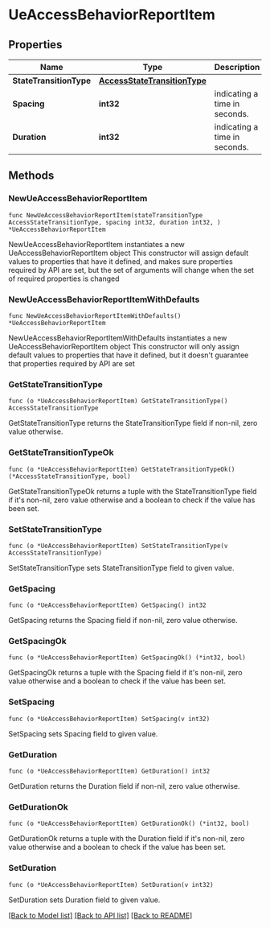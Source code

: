 # UeAccessBehaviorReportItem

## Properties

Name | Type | Description | Notes
------------ | ------------- | ------------- | -------------
**StateTransitionType** | [**AccessStateTransitionType**](AccessStateTransitionType.md) |  | 
**Spacing** | **int32** | indicating a time in seconds. | 
**Duration** | **int32** | indicating a time in seconds. | 

## Methods

### NewUeAccessBehaviorReportItem

`func NewUeAccessBehaviorReportItem(stateTransitionType AccessStateTransitionType, spacing int32, duration int32, ) *UeAccessBehaviorReportItem`

NewUeAccessBehaviorReportItem instantiates a new UeAccessBehaviorReportItem object
This constructor will assign default values to properties that have it defined,
and makes sure properties required by API are set, but the set of arguments
will change when the set of required properties is changed

### NewUeAccessBehaviorReportItemWithDefaults

`func NewUeAccessBehaviorReportItemWithDefaults() *UeAccessBehaviorReportItem`

NewUeAccessBehaviorReportItemWithDefaults instantiates a new UeAccessBehaviorReportItem object
This constructor will only assign default values to properties that have it defined,
but it doesn't guarantee that properties required by API are set

### GetStateTransitionType

`func (o *UeAccessBehaviorReportItem) GetStateTransitionType() AccessStateTransitionType`

GetStateTransitionType returns the StateTransitionType field if non-nil, zero value otherwise.

### GetStateTransitionTypeOk

`func (o *UeAccessBehaviorReportItem) GetStateTransitionTypeOk() (*AccessStateTransitionType, bool)`

GetStateTransitionTypeOk returns a tuple with the StateTransitionType field if it's non-nil, zero value otherwise
and a boolean to check if the value has been set.

### SetStateTransitionType

`func (o *UeAccessBehaviorReportItem) SetStateTransitionType(v AccessStateTransitionType)`

SetStateTransitionType sets StateTransitionType field to given value.


### GetSpacing

`func (o *UeAccessBehaviorReportItem) GetSpacing() int32`

GetSpacing returns the Spacing field if non-nil, zero value otherwise.

### GetSpacingOk

`func (o *UeAccessBehaviorReportItem) GetSpacingOk() (*int32, bool)`

GetSpacingOk returns a tuple with the Spacing field if it's non-nil, zero value otherwise
and a boolean to check if the value has been set.

### SetSpacing

`func (o *UeAccessBehaviorReportItem) SetSpacing(v int32)`

SetSpacing sets Spacing field to given value.


### GetDuration

`func (o *UeAccessBehaviorReportItem) GetDuration() int32`

GetDuration returns the Duration field if non-nil, zero value otherwise.

### GetDurationOk

`func (o *UeAccessBehaviorReportItem) GetDurationOk() (*int32, bool)`

GetDurationOk returns a tuple with the Duration field if it's non-nil, zero value otherwise
and a boolean to check if the value has been set.

### SetDuration

`func (o *UeAccessBehaviorReportItem) SetDuration(v int32)`

SetDuration sets Duration field to given value.



[[Back to Model list]](../README.md#documentation-for-models) [[Back to API list]](../README.md#documentation-for-api-endpoints) [[Back to README]](../README.md)


